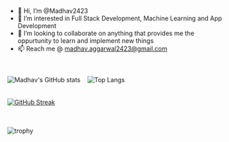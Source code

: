 - 👋 Hi, I’m @Madhav2423
- 👀 I’m interested in Full Stack Development, Machine Learning and App Development
- 💞️ I’m looking to collaborate on anything that provides me the oppurtunity to learn and implement new things
- 📫 Reach me @ madhav.aggarwal2423@gmail.com

<br><br>
![Madhav's GitHub stats](https://github-readme-stats.vercel.app/api?username=Madhav2423&hide=contribs&count_private=true&theme=tokyonight)<!--(https://github.com/anuraghazra/github-readme-stats)-->  &nbsp;&nbsp; ![Top Langs](https://github-readme-stats.vercel.app/api/top-langs/?username=Madhav2423&layout=compact&count_private=true&theme=tokyonight)
<br>
<br><br>
[![GitHub Streak](https://streak-stats.demolab.com/?user=Madhav2423&theme=dark)](https://git.io/streak-stats)

<!---
RishabhSpark/RishabhSpark is a ✨ special ✨ repository because its `README.md` (this file) appears on your GitHub profile.
You can click the Preview link to take a look at your changes.
--->
<br><br>
![trophy](https://github-profile-trophy.vercel.app/?username=Madhav2423&theme=monokai&count_private=true)
